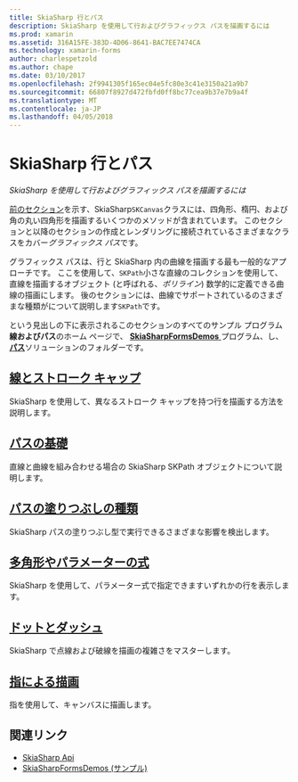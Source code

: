 ```yaml
---
title: SkiaSharp 行とパス
description: SkiaSharp を使用して行およびグラフィックス パスを描画するには
ms.prod: xamarin
ms.assetid: 316A15FE-383D-4D06-8641-BAC7EE7474CA
ms.technology: xamarin-forms
author: charlespetzold
ms.author: chape
ms.date: 03/10/2017
ms.openlocfilehash: 2f9941305f165ec04e5fc80e3c41e3150a21a9b7
ms.sourcegitcommit: 66807f8927d472fbfd0ff8bc77cea9b37e7b9a4f
ms.translationtype: MT
ms.contentlocale: ja-JP
ms.lasthandoff: 04/05/2018
---
```

# <a name="skiasharp-lines-and-paths"></a>SkiaSharp 行とパス

_SkiaSharp を使用して行およびグラフィックス パスを描画するには_

[前のセクション](~/xamarin-forms/user-interface/graphics/skiasharp/basics/index.md)を示す、SkiaSharp`SKCanvas`クラスには、四角形、楕円、および角の丸い四角形を描画するいくつかのメソッドが含まれています。 このセクションと以降のセクションの作成とレンダリングに接続されているさまざまなクラスをカバー*グラフィックス パス*です。

グラフィックス パスは、行と SkiaSharp 内の曲線を描画する最も一般的なアプローチです。 ここを使用して、`SKPath`小さな直線のコレクションを使用して、直線を描画するオブジェクト (と呼ばれる、*ポリライン*) 数学的に定義できる曲線の描画にします。 後のセクションには、曲線でサポートされているのさまざまな種類がについて説明します`SKPath`です。

という見出しの下に表示されるこのセクションのすべてのサンプル プログラム**線およびパス**のホーム ページで、 [ **SkiaSharpFormsDemos** ](https://developer.xamarin.com/samples/xamarin-forms/SkiaSharpForms/Demos/)プログラム、し、 [**パス**](https://github.com/xamarin/xamarin-forms-samples/tree/master/SkiaSharpForms/Demos/Demos/SkiaSharpFormsDemos/Paths)ソリューションのフォルダーです。

## <a name="lines-and-stroke-capslinesmd"></a>[線とストローク キャップ](lines.md)

SkiaSharp を使用して、異なるストローク キャップを持つ行を描画する方法を説明します。

## <a name="path-basicspathsmd"></a>[パスの基礎](paths.md)

直線と曲線を組み合わせる場合の SkiaSharp SKPath オブジェクトについて説明します。

## <a name="the-path-fill-typesfill-typesmd"></a>[パスの塗りつぶしの種類](fill-types.md)

SkiaSharp パスの塗りつぶし型で実行できるさまざまな影響を検出します。

## <a name="polylines-and-parametric-equationspolylinesmd"></a>[多角形やパラメーターの式](polylines.md)

SkiaSharp を使用して、パラメーター式で指定できますいずれかの行を表示します。

## <a name="dots-and-dashesdotsmd"></a>[ドットとダッシュ](dots.md)

SkiaSharp で点線および破線を描画の複雑さをマスターします。

## <a name="finger-paintingfinger-paintmd"></a>[指による描画](finger-paint.md)

指を使用して、キャンバスに描画します。


## <a name="related-links"></a>関連リンク

- [SkiaSharp Api](https://developer.xamarin.com/api/root/SkiaSharp/)
- [SkiaSharpFormsDemos (サンプル)](https://developer.xamarin.com/samples/xamarin-forms/SkiaSharpForms/Demos/)
